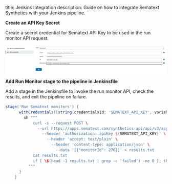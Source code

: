 title: Jenkins Integration
description: Guide on how to integrate Sematext Synthetics with your Jenkins pipeline.

**Create an API Key Secret**

Create a secret credential for Sematext API Key to be used in the run monitor API request.

![CI/CD Jenkins Credentials](./images/ci-cd-jenkins-secret.png)

**Add Run Monitor stage to the pipeline in Jenkinsfile**

Add a stage in the Jenkinsfile to invoke the run monitor API, check the results, and exit the pipeline on failure. 

```groovy
stage('Run Sematext monitors') {
      withCredentials([string(credentialsId: 'SEMATEXT_API_KEY', variable: 'SEMATEXT_API_KEY')]) {
        sh """
            curl -s --request POST \
              --url https://apps.sematext.com/synthetics-api/api/v3/apps/12345/monitors/runs \
                --header 'authorization: apiKey ${SEMATEXT_API_KEY}' \
                  --header 'accept: text/plain' \
                    --header 'content-type: application/json' \
                      --data '[{"monitorId": 276}]' > results.txt
            cat results.txt
            if [ \$(head -1 results.txt | grep -c 'failed') -ne 0 ]; then exit 1; fi
          """
      }
    }
```
